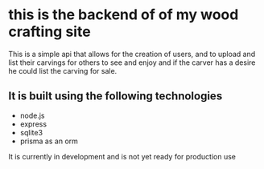 # this is the backend of of my wood crafting site

This is a simple api that allows for the creation of users, and to upload and list their carvings for others to see and enjoy and if the carver has a desire he could list the carving for sale.

## It is built using the following technologies

* node.js
* express
* sqlite3
* prisma as an orm

It is currently in development and is not yet ready for production use
